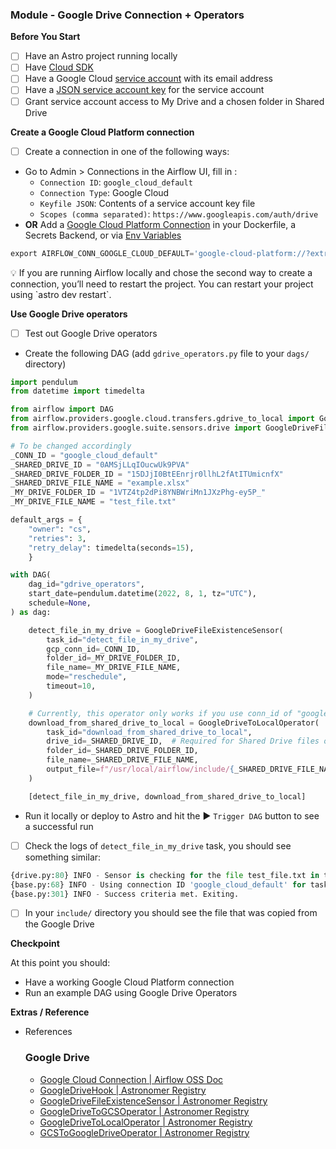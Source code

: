 
### Module - Google Drive Connection + Operators

**Before You Start**

- [ ]  Have an Astro project running locally
- [ ]  Have [Cloud SDK](https://cloud.google.com/sdk/gcloud)
- [ ]  Have a Google Cloud [service account](https://cloud.google.com/iam/docs/creating-managing-service-accounts) with its email address
- [ ]  Have a [JSON service account key](https://cloud.google.com/iam/docs/creating-managing-service-accounts) for the service account
- [ ]  Grant service account access to My Drive and a chosen folder in Shared Drive

**Create a Google Cloud Platform connection**

- [ ]  Create a connection in one of the following ways:
- Go to Admin > Connections in the Airflow UI, fill in :
    - `Connection ID`: `google_cloud_default`
    - `Connection Type`: Google Cloud
    - `Keyfile JSON`: Contents of a service account key file
    - `Scopes (comma separated)`: `https://www.googleapis.com/auth/drive`
- **OR** Add a [Google Cloud Platform Connection](https://airflow.apache.org/docs/apache-airflow-providers-google/stable/connections/gcp.html) in your Dockerfile, a Secrets Backend, or via [Env Variables](https://docs.astronomer.io/astro/environment-variables)

```python
export AIRFLOW_CONN_GOOGLE_CLOUD_DEFAULT='google-cloud-platform://?extra__google_cloud_platform__keyfile_dict=<your_keyfile>&extra__google_cloud_platform__scope=https%3A%2F%2Fwww.googleapis.com%2Fauth%2Fdrive&extra__google_cloud_platform__num_retries=5'
```

<aside>
💡 If you are running Airflow locally and chose the second way to create a connection, you’ll need to restart the project. You can restart your project using `astro dev restart`.

</aside>

**Use Google Drive operators**

- [ ]  Test out Google Drive operators
- Create the following DAG (add `gdrive_operators.py` file to your `dags/` directory)

```python
import pendulum
from datetime import timedelta

from airflow import DAG
from airflow.providers.google.cloud.transfers.gdrive_to_local import GoogleDriveToLocalOperator
from airflow.providers.google.suite.sensors.drive import GoogleDriveFileExistenceSensor

# To be changed accordingly
_CONN_ID = "google_cloud_default"
_SHARED_DRIVE_ID = "0AMSjLLqIOucwUk9PVA"
_SHARED_DRIVE_FOLDER_ID = "15DJjI0BtEEnrjr0llhL2fAtITUmicnfX"
_SHARED_DRIVE_FILE_NAME = "example.xlsx"
_MY_DRIVE_FOLDER_ID = "1VTZ4tp2dPi8YNBWriMn1JXzPhg-ey5P_"
_MY_DRIVE_FILE_NAME = "test_file.txt"

default_args = {
    "owner": "cs",
    "retries": 3,
    "retry_delay": timedelta(seconds=15),
    }

with DAG(
    dag_id="gdrive_operators",
    start_date=pendulum.datetime(2022, 8, 1, tz="UTC"),
    schedule=None,
) as dag:

    detect_file_in_my_drive = GoogleDriveFileExistenceSensor(
        task_id="detect_file_in_my_drive",
        gcp_conn_id=_CONN_ID,
        folder_id=_MY_DRIVE_FOLDER_ID,
        file_name=_MY_DRIVE_FILE_NAME,
        mode="reschedule",
        timeout=10,
    )

    # Currently, this operator only works if you use conn_id of "google_cloud_default", can't override it
    download_from_shared_drive_to_local = GoogleDriveToLocalOperator(
        task_id="download_from_shared_drive_to_local",
        drive_id=_SHARED_DRIVE_ID,  # Required for Shared Drive files only
        folder_id=_SHARED_DRIVE_FOLDER_ID,
        file_name=_SHARED_DRIVE_FILE_NAME,
        output_file=f"/usr/local/airflow/include/{_SHARED_DRIVE_FILE_NAME}",
    )

    [detect_file_in_my_drive, download_from_shared_drive_to_local]
```

- Run it locally or deploy to Astro and hit the ▶️ `Trigger DAG` button to see a successful run
- [ ]  Check the logs of `detect_file_in_my_drive` task, you should see something similar:

```python
{drive.py:80} INFO - Sensor is checking for the file test_file.txt in the folder 1VTZ4tp2dPi8YNBWriMn1JXzPhg-ey5P_
{base.py:68} INFO - Using connection ID 'google_cloud_default' for task execution.
{base.py:301} INFO - Success criteria met. Exiting.
```

- [ ]  In your `include/` directory you should see the file that was copied from the Google Drive

**Checkpoint**

At this point you should:

- Have a working Google Cloud Platform connection
- Run an example DAG using Google Drive Operators

**Extras / Reference**

- References


    ### Google Drive

    - [Google Cloud Connection | Airflow OSS Doc](https://airflow.apache.org/docs/apache-airflow-providers-google/stable/connections/gcp.html)
    - [GoogleDriveHook | Astronomer Registry](https://registry.astronomer.io/providers/google/modules/googledrivehook)
    - [GoogleDriveFileExistenceSensor | Astronomer Registry](https://registry.astronomer.io/providers/google/modules/googledrivefileexistencesensor)
    - [GoogleDriveToGCSOperator | Astronomer Registry](https://registry.astronomer.io/providers/google/modules/googledrivetogcsoperator)
    - [GoogleDriveToLocalOperator | Astronomer Registry](https://registry.astronomer.io/providers/google/modules/googledrivetolocaloperator)
    - [GCSToGoogleDriveOperator | Astronomer Registry](https://registry.astronomer.io/providers/google/modules/gcstogoogledriveoperator)
